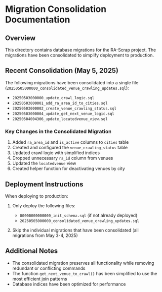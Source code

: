 # Migration Consolidation Documentation

## Overview

This directory contains database migrations for the RA-Scrap project. The migrations have been consolidated to simplify deployment to production.

## Recent Consolidation (May 5, 2025)

The following migrations have been consolidated into a single file (`20250505000000_consolidated_venue_crawling_updates.sql`):

- `20250503000000_update_crawl_logic.sql`
- `20250503000001_add_ra_area_id_to_cities.sql`
- `20250503000002_create_venue_crawling_status.sql`
- `20250503000004_update_get_next_venue_logic.sql`
- `20250504004306_update_locatedvenue_view.sql`

### Key Changes in the Consolidated Migration

1. Added `ra_area_id` and `is_active` columns to `cities` table
2. Created and configured the `venue_crawling_status` table
3. Updated crawl logic with simplified indices
4. Dropped unnecessary `ra_id` column from venues
5. Updated the `locatedvenue` view
6. Created helper function for deactivating venues by city

## Deployment Instructions

When deploying to production:

1. Only deploy the following files:
   - `00000000000000_init_schema.sql` (if not already deployed)
   - `20250505000000_consolidated_venue_crawling_updates.sql`

2. Skip the individual migrations that have been consolidated (all migrations from May 3-4, 2025)

## Additional Notes

- The consolidated migration preserves all functionality while removing redundant or conflicting commands
- The function `get_next_venue_to_crawl()` has been simplified to use the most efficient join patterns
- Database indices have been optimized for performance 